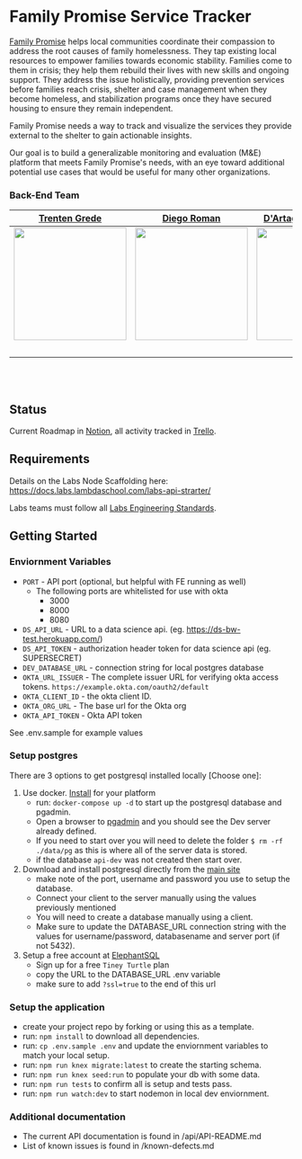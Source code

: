 # Family Promise Service Tracker

[Family Promise](https://familypromise.org/) helps local communities coordinate their compassion to address the root causes of family homelessness. They tap existing local resources to empower families towards economic stability. Families come to them in crisis; they help them rebuild their lives with new skills and ongoing support. They address the issue holistically, providing prevention services before families reach crisis, shelter and case management when they become homeless, and stabilization programs once they have secured housing to ensure they remain independent.

Family Promise needs a way to track and visualize the services they provide external to the shelter to gain actionable insights.

Our goal is to build a generalizable monitoring and evaluation (M&E) platform that meets Family Promise's needs, with an eye toward additional potential use cases that would be useful for many other organizations.


### Back-End Team
| [Trenten Grede](https://github.com/Tgrede) | [Diego Roman ](https://github.com/Diegormnv) | [D'Artagnan von Pingel](https://github.com/dvonpingel) | [Remy Vila](https://github.com/RemyVila) | [Declan Casey](https://github.com/declan-casey) | [Anthony Catanzariti](https://github.com/apcatanzariti) |
| --- | --- | --- | --- | --- | --- |
| <img src="https://avatars.githubusercontent.com/u/15914068?s=400&u=0fc67f6a406f42024c30ba12a19778921ab755d4&v=4" width="200" align="center"/> | <img src="https://avatars.githubusercontent.com/u/72019243?v=4" width="200" align="center"/> | <img src="https://avatars.githubusercontent.com/u/70601119?v=4" width="200" align="center"/> | <img src="https://avatars.githubusercontent.com/u/71950482?v=4" width="200" align="center"/> | <img src="https://avatars.githubusercontent.com/u/73033132?v=4" width="200" align="center"/> |  <img src="https://avatars.githubusercontent.com/u/74742085?v=4" width="200" align="center"/> |
| [ <img src="https://static.licdn.com/sc/h/al2o9zrvru7aqj8e1x2rzsrca" width="15">](https://www.linkedin.com/in/trenteng/) [<img src="https://github.com/favicon.ico" width="15"> ](https://github.com/Tgrede) | [ <img src="https://static.licdn.com/sc/h/al2o9zrvru7aqj8e1x2rzsrca" width="15">]( https://www.linkedin.com/in/diego-roman-743897142/) [<img src="https://github.com/favicon.ico" width="15"> ](https://github.com/Diegormnv) | [ <img src="https://static.licdn.com/sc/h/al2o9zrvru7aqj8e1x2rzsrca" width="15">](https://www.linkedin.com/in/dartagnan-von-pingel) [<img src="https://github.com/favicon.ico" width="15"> ](https://github.com/dvonpingel) | [ <img src="https://static.licdn.com/sc/h/al2o9zrvru7aqj8e1x2rzsrca" width="15">](https://www.linkedin.com/in/remy-vila-657514134/) [<img src="https://github.com/favicon.ico" width="15"> ](https://github.com/RemyVila) | [ <img src="https://static.licdn.com/sc/h/al2o9zrvru7aqj8e1x2rzsrca" width="15">](https://www.linkedin.com/in/declan-casey-63bb431bb/) [<img src="https://github.com/favicon.ico" width="15"> ](https://github.com/declan-casey) | [ <img src="https://static.licdn.com/sc/h/al2o9zrvru7aqj8e1x2rzsrca" width="15">](https://www.linkedin.com/in/anthony-catanzariti/) [<img src="https://github.com/favicon.ico" width="15"> ](https://github.com/apcatanzariti) |
<br>
<br>

## Status
Current Roadmap in [Notion](https://www.notion.so/Roadmap-Family-Promise-Service-Tracker-Labs-33-301d3f1b37564f11b6e0a399a5ca8365), all activity tracked in [Trello](https://trello.com/b/8Y9zYr3n/family-promise-service-tracker-labs-33).

## Requirements
Details on the Labs Node Scaffolding here: <https://docs.labs.lambdaschool.com/labs-api-strarter/>

Labs teams must follow all [Labs Engineering Standards](https://labs.lambdaschool.com/topics/node-js/).


## Getting Started

### Enviornment Variables

- `PORT` - API port (optional, but helpful with FE running as well)
  - The following ports are whitelisted for use with okta
    - 3000
    - 8000
    - 8080
- `DS_API_URL` - URL to a data science api. (eg. <https://ds-bw-test.herokuapp.com/>)
- `DS_API_TOKEN` - authorization header token for data science api (eg. SUPERSECRET)
- `DEV_DATABASE_URL` - connection string for local postgres database
- `OKTA_URL_ISSUER` - The complete issuer URL for verifying okta access tokens. `https://example.okta.com/oauth2/default`
- `OKTA_CLIENT_ID` - the okta client ID.
- `OKTA_ORG_URL` - The base url for the Okta org
- `OKTA_API_TOKEN` - Okta API token

See .env.sample for example values

### Setup postgres

There are 3 options to get postgresql installed locally [Choose one]:

1. Use docker. [Install](https://docs.docker.com/get-docker/) for your platform
    - run: `docker-compose up -d` to start up the postgresql database and pgadmin.
    - Open a browser to [pgadmin](http://localhost:5050/) and you should see the Dev server already defined.
    - If you need to start over you will need to delete the folder `$ rm -rf ./data/pg` as this is where all of the server data is stored.
    - if the database `api-dev` was not created then start over.
2. Download and install postgresql directly from the [main site](https://www.postgresql.org/download/)
    - make note of the port, username and password you use to setup the database.
    - Connect your client to the server manually using the values previously mentioned
    - You will need to create a database manually using a client.
    - Make sure to update the DATABASE_URL connection string with the values for username/password, databasename and server port (if not 5432).
3. Setup a free account at [ElephantSQL](https://www.elephantsql.com/plans.html)
    - Sign up for a free `Tiney Turtle` plan
    - copy the URL to the DATABASE_URL .env variable
    - make sure to add `?ssl=true` to the end of this url

### Setup the application

- create your project repo by forking or using this as a template.
- run: `npm install` to download all dependencies.
- run: `cp .env.sample .env` and update the enviornment variables to match your local setup.
- run: `npm run knex migrate:latest` to create the starting schema.
- run: `npm run knex seed:run` to populate your db with some data.
- run: `npm run tests` to confirm all is setup and tests pass.
- run: `npm run watch:dev` to start nodemon in local dev enviornment.

### Additional documentation
- The current API documentation is found in /api/API-README.md
- List of known issues is found in /known-defects.md


